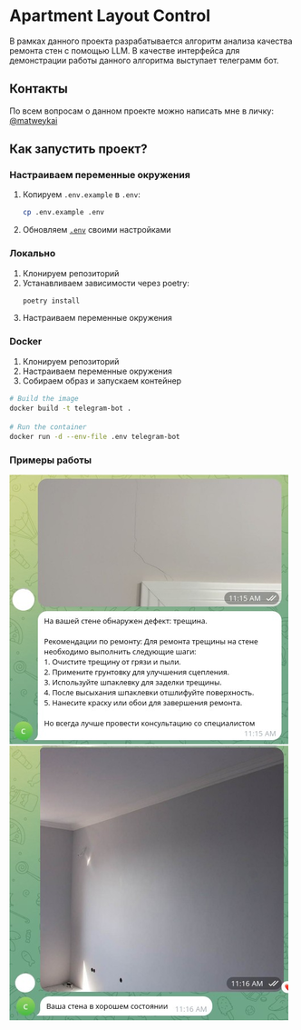 # Apartment Layout Control

В рамках данного проекта разрабатывается алгоритм анализа качества ремонта стен с помощью LLM. В качестве интерфейса для демонстрации работы данного алгоритма выступает телеграмм бот.

## Контакты
По всем вопросам о данном проекте можно написать мне в личку: [@matweykai](https://t.me/matweykai)

## Как запустить проект?

### Настраиваем переменные окружения
1. Копируем `.env.example` в `.env`:
   ```bash
   cp .env.example .env
   ```
2. Обновляем [`.env`](.env) своими настройками

### Локально
1. Клонируем репозиторий
2. Устанавливаем зависимости через poetry:
   ```bash
   poetry install
   ```
3. Настраиваем переменные окружения

### Docker
1. Клонируем репозиторий
2. Настраиваем переменные окружения
3. Собираем образ и запускаем контейнер
```bash
# Build the image
docker build -t telegram-bot .

# Run the container
docker run -d --env-file .env telegram-bot
```

### Примеры работы
![alt text](examples/defected_wall.jpg)
![alt text](examples/norm_wall.jpg)
